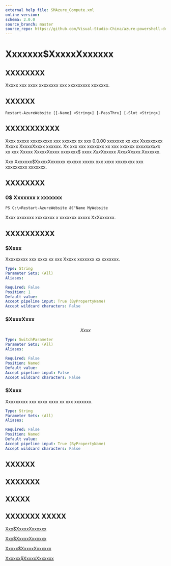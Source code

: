 ```yaml
---
external help file: SMAzure_Compute.xml
online version: 
schema: 2.0.0
source_branch: master
source_repo: https://github.com/Visual-Studio-China/azure-powershell-docs-int
---
```


# Xxxxxxx$XxxxxXxxxxxx
## XXXXXXXX
Xxxxx xxx xxxx xxxxxxxx xxx xxxxxxxxx xxxxxxx.

## XXXXXX

```
Restart-AzureWebsite [[-Name] <String>] [-PassThru] [-Slot <String>]
```

## XXXXXXXXXXX
Xxxx xxxxx xxxxxxxxx xxx xxxxxx xx xxx 0.0.00 xxxxxxx xx xxx Xxxxxxxxx Xxxxx XxxxxXxxxx xxxxxx.
Xx xxx xxx xxxxxxx xx xxx xxxxxx xxx$xx xxxxx$ xx xxx Xxxxx XxxxxXxxxx xxxxxxx$ xxxx $Xxx$Xxxxxx $Xxxx Xxxxx$.Xxxxxxx.

Xxx Xxxxxxx$XxxxxXxxxxxx xxxxxx xxxxx xxx xxxx xxxxxxxx xxx xxxxxxxxx xxxxxxx.

## XXXXXXXX

### 0$ Xxxxxxx x xxxxxxx
```
PS C:\>Restart-AzureWebsite â€"Name MyWebsite
```

Xxxx xxxxxxx xxxxxxxx x xxxxxxx xxxxx XxXxxxxxx.

## XXXXXXXXXX

### $Xxxx
Xxxxxxxxx xxx xxxx xx xxx Xxxxx xxxxxxx xx xxxxxxx.

```yaml
Type: String
Parameter Sets: (All)
Aliases: 

Required: False
Position: 1
Default value: 
Accept pipeline input: True (ByPropertyName)
Accept wildcard characters: False
```

### $XxxxXxxx
$$Xxxx$$

```yaml
Type: SwitchParameter
Parameter Sets: (All)
Aliases: 

Required: False
Position: Named
Default value: 
Accept pipeline input: False
Accept wildcard characters: False
```

### $Xxxx
Xxxxxxxxx xxx xxxx xxxx xx xxx xxxxxxx.

```yaml
Type: String
Parameter Sets: (All)
Aliases: 

Required: False
Position: Named
Default value: 
Accept pipeline input: True (ByPropertyName)
Accept wildcard characters: False
```

## XXXXXX

## XXXXXXX

## XXXXX

## XXXXXXX XXXXX

[Xxx$XxxxxXxxxxxx](0c2a5092-db45-4ce7-b39b-d1e499b4a867)

[Xxx$XxxxxXxxxxxx](498c1abd-298b-43e9-ac53-bc57054a5387)

[Xxxxx$XxxxxXxxxxxx](d6ee400f-4a92-4f2f-83bb-70188bb2000d)

[Xxxxxx$XxxxxXxxxxxx](3997c3b8-37ce-4135-a17d-63ae3bdd8e74)


